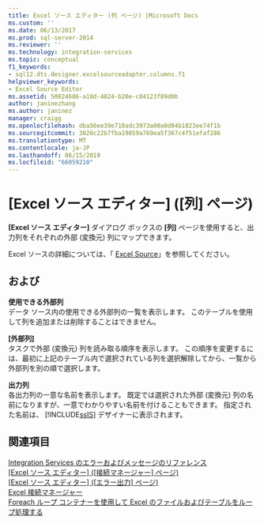 ```yaml
---
title: Excel ソース エディター (列 ページ) |Microsoft Docs
ms.custom: ''
ms.date: 06/13/2017
ms.prod: sql-server-2014
ms.reviewer: ''
ms.technology: integration-services
ms.topic: conceptual
f1_keywords:
- sql12.dts.designer.excelsourceadapter.columns.f1
helpviewer_keywords:
- Excel Source Editor
ms.assetid: 50024686-a18d-4824-b20e-c84123f89d0b
author: janinezhang
ms.author: janinez
manager: craigg
ms.openlocfilehash: dba56ee39e710adc3973a00a0d84b1823ee74f1b
ms.sourcegitcommit: 3026c22b7fba19059a769ea5f367c4f51efaf286
ms.translationtype: MT
ms.contentlocale: ja-JP
ms.lasthandoff: 06/15/2019
ms.locfileid: "66059210"
---
```

# <a name="excel-source-editor-columns-page"></a>[Excel ソース エディター] ([列] ページ)
  **[Excel ソース エディター]** ダイアログ ボックスの **[列]** ページを使用すると、出力列をそれぞれの外部 (変換元) 列にマップできます。  
  
 Excel ソースの詳細については、「 [Excel Source](data-flow/excel-source.md)」を参照してください。  
  
## <a name="options"></a>および  
 **使用できる外部列**  
 データ ソース内の使用できる外部列の一覧を表示します。 このテーブルを使用して列を追加または削除することはできません。  
  
 **[外部列]**  
 タスクで外部 (変換元) 列を読み取る順序を表示します。 この順序を変更するには、最初に上記のテーブル内で選択されている列を選択解除してから、一覧から外部列を別の順で選択します。  
  
 **出力列**  
 各出力列の一意な名前を表示します。 既定では選択された外部 (変換元) 列の名前になりますが、一意でわかりやすい名前を付けることもできます。 指定された名前は、 [!INCLUDE[ssIS](../includes/ssis-md.md)] デザイナーに表示されます。  
  
## <a name="see-also"></a>関連項目  
 [Integration Services のエラーおよびメッセージのリファレンス](../../2014/integration-services/integration-services-error-and-message-reference.md)   
 [[Excel ソース エディター] ([接続マネージャー] ページ)](../../2014/integration-services/excel-source-editor-connection-manager-page.md)   
 [[Excel ソース エディター] ([エラー出力] ページ)](../../2014/integration-services/excel-source-editor-error-output-page.md)   
 [Excel 接続マネージャー](connection-manager/excel-connection-manager.md)   
 [Foreach ループ コンテナーを使用して Excel のファイルおよびテーブルをループ処理する](control-flow/foreach-loop-container.md)  
  
  
